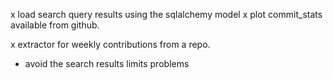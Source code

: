 x load search query results using the sqlalchemy model
x plot commit_stats available from github.

x extractor for weekly contributions from a repo.
- avoid the search results limits problems

